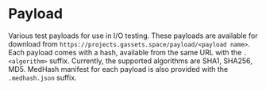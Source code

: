 # Payload

Various test payloads for use in I/O testing.
These payloads are available for download from `https://projects.gassets.space/payload/<payload name>`.
Each payload comes with a hash, available from the same URL with the `.<algorithm>` suffix.
Currently, the supported algorithms are SHA1, SHA256, MD5.
MedHash manifest for each payload is also provided with the `.medhash.json` suffix.
